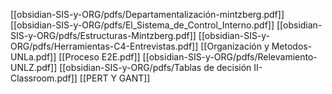 [[obsidian-SIS-y-ORG/pdfs/Departamentalización-mintzberg.pdf]]
[[obsidian-SIS-y-ORG/pdfs/El_Sistema_de_Control_Interno.pdf]]
[[obsidian-SIS-y-ORG/pdfs/Estructuras-Mintzberg.pdf]]
[[obsidian-SIS-y-ORG/pdfs/Herramientas-C4-Entrevistas.pdf]]
[[Organización y Metodos-UNLa.pdf]]
[[Proceso E2E.pdf]]
[[obsidian-SIS-y-ORG/pdfs/Relevamiento-UNLZ.pdf]]
[[obsidian-SIS-y-ORG/pdfs/Tablas de decisión II-Classroom.pdf]]
[[PERT Y GANT]]
